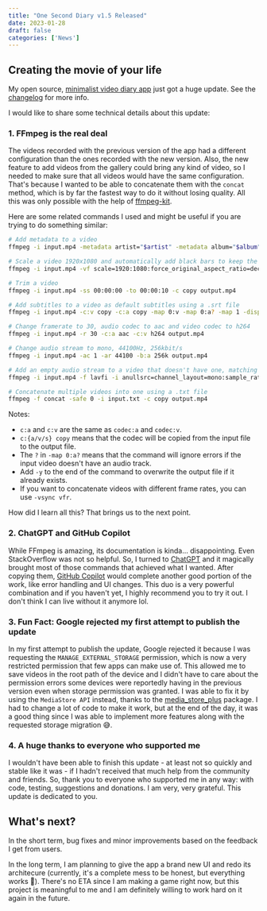 ```yaml
---
title: "One Second Diary v1.5 Released"
date: 2023-01-28
draft: false
categories: ['News']
---
```


## Creating the movie of your life

My open source, [minimalist video diary app](https://play.google.com/store/apps/details?id=com.kylekun.one_second_diary) just got a huge update. See the [changelog](https://github.com/KyleKun/one_second_diary/blob/main/CHANGELOG.md) for more info.

I would like to share some technical details about this update:

### 1. FFmpeg is the real deal

The videos recorded with the previous version of the app had a different configuration than the ones recorded with the new version. Also, the new feature to add videos from the gallery could bring any kind of video, so I needed to make sure that all videos would have the same configuration. That's because I wanted to be able to concatenate them with the `concat` method, which is by far the fastest way to do it without losing quality. All this was only possible with the help of [ffmpeg-kit](https://github.com/arthenica/ffmpeg-kit).

Here are some related commands I used and might be useful if you are trying to do something similar:

```bash
# Add metadata to a video
ffmpeg -i input.mp4 -metadata artist="$artist" -metadata album="$album" -metadata comment="$comment" -c copy output.mp4

# Scale a video 1920x1080 and automatically add black bars to keep the aspect ratio
ffmpeg -i input.mp4 -vf scale=1920:1080:force_original_aspect_ratio=decrease,pad=1920:1080:(ow-iw)/2:(oh-ih)/2:black -c:a copy -c:s copy output.mp4

# Trim a video
ffmpeg -i input.mp4 -ss 00:00:00 -to 00:00:10 -c copy output.mp4

# Add subtitles to a video as default subtitles using a .srt file
ffmpeg -i input.mp4 -c:v copy -c:a copy -map 0:v -map 0:a? -map 1 -disposition:s:0 default output.mp4

# Change framerate to 30, audio codec to aac and video codec to h264
ffmpeg -i input.mp4 -r 30 -c:a aac -c:v h264 output.mp4

# Change audio stream to mono, 44100Hz, 256kbit/s
ffmpeg -i input.mp4 -ac 1 -ar 44100 -b:a 256k output.mp4

# Add an empty audio stream to a video that doesn't have one, matching the video's duration
ffmpeg -i input.mp4 -f lavfi -i anullsrc=channel_layout=mono:sample_rate=44100 -shortest -c:a aac -c:v copy output.mp4

# Concatenate multiple videos into one using a .txt file
ffmpeg -f concat -safe 0 -i input.txt -c copy output.mp4
```

Notes:
- `c:a` and `c:v` are the same as `codec:a` and `codec:v`.
- `c:{a/v/s} copy` means that the codec will be copied from the input file to the output file.
- The `?` in `-map 0:a?` means that the command will ignore errors if the input video doesn't have an audio track.
- Add `-y` to the end of the command to overwrite the output file if it already exists.
- If you want to concatenate videos with different frame rates, you can use `-vsync vfr`.

How did I learn all this? That brings us to the next point.

### 2. ChatGPT and GitHub Copilot

While FFmpeg is amazing, its documentation is kinda... disappointing. Even StackOverflow was not so helpful. So, I turned to [ChatGPT](https://chat.openai.com/chat) and it magically brought most of those commands that achieved what I wanted. After copying them, [GitHub Copilot](https://github.com/features/copilot) would complete another good portion of the work, like error handling and UI changes. This duo is a very powerful combination and if you haven't yet, I highly recommend you to try it out. I don't think I can live without it anymore lol.

### 3. Fun Fact: Google rejected my first attempt to publish the update

In my first attempt to publish the update, Google rejected it because I was requesting the `MANAGE_EXTERNAL_STORAGE` permission, which is now a very restricted permission that few apps can make use of. This allowed me to save videos in the root path of the device and I didn't have to care about the permission errors some devices were reportedly having in the previous version even when storage permission was granted. I was able to fix it by using the `MediaStore API` instead, thanks to the [media_store_plus](https://github.com/SNNafi/media_store_plus) package. I had to change a lot of code to make it work, but at the end of the day, it was a good thing since I was able to implement more features along with the requested storage migration 😅.

### 4. A huge thanks to everyone who supported me

I wouldn't have been able to finish this update - at least not so quickly and stable like it was - if I hadn't received that much help from the community and friends. So, thank you to everyone who supported me in any way: with code, testing, suggestions and donations. I am very, very grateful. This update is dedicated to you.

## What's next?

In the short term, bug fixes and minor improvements based on the feedback I get from users.

In the long term, I am planning to give the app a brand new UI and redo its architecure (currently, it's a complete mess to be honest, but everything works 🤣). There's no ETA since I am making a game right now, but this project is meaningful to me and I am definitely willing to work hard on it again in the future.
